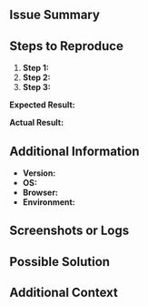 ## Issue Summary

<!-- Provide a brief description of the issue you are experiencing or the feature you would like to request. -->

## Steps to Reproduce

1. **Step 1:** <!-- Describe the first step to reproduce the issue. -->
2. **Step 2:** <!-- Describe the second step to reproduce the issue. -->
3. **Step 3:** <!-- Add more steps as needed. -->

**Expected Result:**
<!-- Describe what you expected to happen. -->

**Actual Result:**
<!-- Describe what actually happened. -->

## Additional Information

- **Version:** <!-- Specify the version of the software where the issue occurred, if applicable. -->
- **OS:** <!-- Specify the operating system you are using. -->
- **Browser:** <!-- If applicable, specify the browser and its version. -->
- **Environment:** <!-- Add any other environment details, such as server or hardware configurations, that might be relevant. -->

## Screenshots or Logs

<!-- If applicable, add screenshots, logs, or any other relevant information to help diagnose the issue. -->

## Possible Solution

<!-- If you have an idea of what might be causing the issue, provide a suggestion for how it could be resolved. -->

## Additional Context

<!-- Add any other context about the problem here, such as related issues or pull requests. -->
